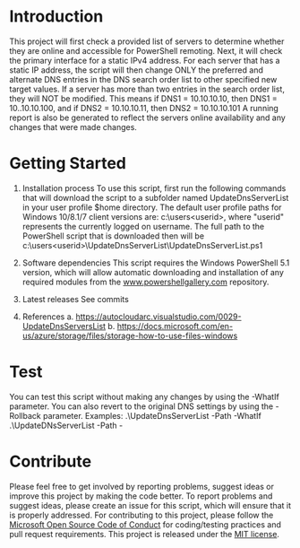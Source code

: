# Introduction 
This project will first check a provided list of servers to determine whether they are online and accessible for PowerShell remoting. 
Next, it will check the primary interface for a static IPv4 address. For each server that has a static IP address, 
the script will then change ONLY the preferred and alternate DNS entries in the DNS search order list to other specified new target values.
If a server has more than two entries in the search order list, they will NOT be modified.
This means if DNS1 = 10.10.10.10, then DNS1 = 10..10.10.100, and if DNS2 = 10.10.10.11, then DNS2 = 10.10.10.101 
A running report is also be generated to reflect the servers online availability and any changes that were made changes.

# Getting Started
1.	Installation process
        To use this script, first run the following commands that will download the script to a subfolder named UpdateDnsServerList in your user profile $home directory. 
        The default user profile paths for Windows 10/8.1/7 client versions are: c:\users\<userid>, where "userid" represents the currently logged on username.
        The full path to the PowerShell script that is downloaded then will be c:\users\<userid>\UpdateDnsServerList\UpdateDnsServerList.ps1 

2.	Software dependencies
        This script requires the Windows PowerShell 5.1 version, which will allow automatic downloading and installation of any required modules from the www.powershellgallery.com repository.

3.	Latest releases
        See commits

4.	References
    a. https://autocloudarc.visualstudio.com/0029-UpdateDnsServersList
    b. https://docs.microsoft.com/en-us/azure/storage/files/storage-how-to-use-files-windows 
    

# Test
You can test this script without making any changes by using the -WhatIf parameter. 
You can also revert to the original DNS settings by using the -Rollback parameter.
Examples:
.\UpdateDnsServerList -Path <PathToServerListFile> -WhatIf
.\UpdateDNsServerList -Path <PathToServerListFile> -

# Contribute
Please feel free to get involved by reporting problems, suggest ideas or improve this project by making the code better. 
To report problems and suggest ideas, please create an issue for this script, which will ensure that it is properly addressed.
For contributing to this project, please follow the [Microsoft Open Source Code of Conduct](https://opensource.microsoft.com/codeofconduct/) for coding/testing practices and pull request requirements.
This project is released under the [MIT license](https://mit-license.org/).